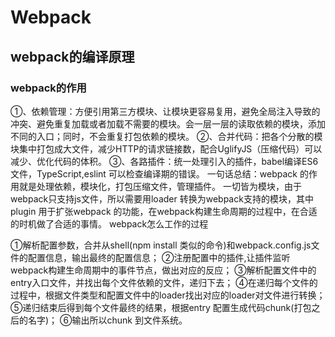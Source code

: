 # Webpack
## webpack的编译原理
### webpack的作用

①、依赖管理：方便引用第三方模块、让模块更容易复用，避免全局注入导致的冲突、避免重复加载或者加载不需要的模块。会一层一层的读取依赖的模块，添加不同的入口；同时，不会重复打包依赖的模块。
②、合并代码：把各个分散的模块集中打包成大文件，减少HTTP的请求链接数，配合UglifyJS（压缩代码）可以减少、优化代码的体积。
③、各路插件：统一处理引入的插件，babel编译ES6文件，TypeScript,eslint 可以检查编译期的错误。
一句话总结：webpack 的作用就是处理依赖，模块化，打包压缩文件，管理插件。
一切皆为模块，由于webpack只支持js文件，所以需要用loader 转换为webpack支持的模块，其中plugin 用于扩张webpack 的功能，在webpack构建生命周期的过程中，在合适的时机做了合适的事情。
webpack怎么工作的过程

①解析配置参数，合并从shell(npm install 类似的命令)和webpack.config.js文件的配置信息，输出最终的配置信息；
②注册配置中的插件,让插件监听webpack构建生命周期中的事件节点，做出对应的反应；
③解析配置文件中的entry入口文件，并找出每个文件依赖的文件，递归下去；
④在递归每个文件的过程中，根据文件类型和配置文件中的loader找出对应的loader对文件进行转换；
⑤递归结束后得到每个文件最终的结果，根据entry 配置生成代码chunk(打包之后的名字)；
⑥输出所以chunk 到文件系统。